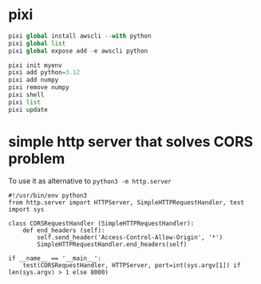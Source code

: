 # pixi 
```python
pixi global install awscli --with python
pixi global list
pixi global expose add -e awscli python

pixi init myenv
pixi add python=3.12
pixi add numpy
pixi remove numpy
pixi shell
pixi list
pixi update
```


# simple http server that solves CORS problem
To use it as alternative to `python3 -m http.server`
```
#!/usr/bin/env python3
from http.server import HTTPServer, SimpleHTTPRequestHandler, test
import sys

class CORSRequestHandler (SimpleHTTPRequestHandler):
    def end_headers (self):
        self.send_header('Access-Control-Allow-Origin', '*')
        SimpleHTTPRequestHandler.end_headers(self)

if __name__ == '__main__':
    test(CORSRequestHandler, HTTPServer, port=int(sys.argv[1]) if len(sys.argv) > 1 else 8000)
```
